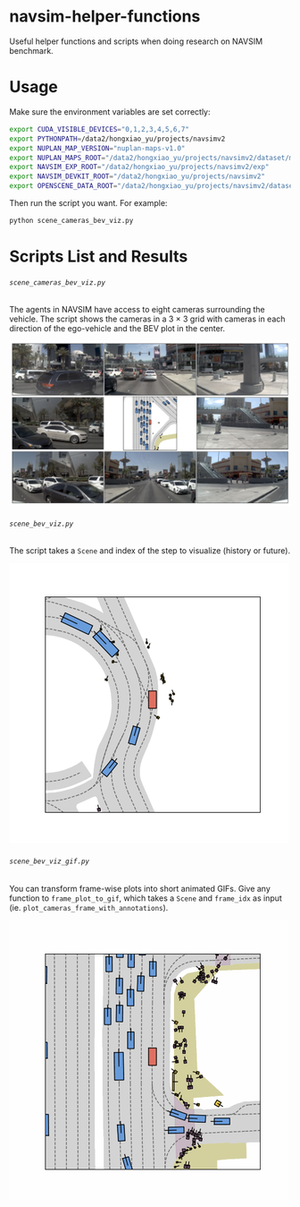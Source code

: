 # navsim-helper-functions
Useful helper functions and scripts when doing research on NAVSIM benchmark.

# Usage

Make sure the environment variables are set correctly:

```bash
export CUDA_VISIBLE_DEVICES="0,1,2,3,4,5,6,7"
export PYTHONPATH=/data2/hongxiao_yu/projects/navsimv2
export NUPLAN_MAP_VERSION="nuplan-maps-v1.0"
export NUPLAN_MAPS_ROOT="/data2/hongxiao_yu/projects/navsimv2/dataset/maps"
export NAVSIM_EXP_ROOT="/data2/hongxiao_yu/projects/navsimv2/exp"
export NAVSIM_DEVKIT_ROOT="/data2/hongxiao_yu/projects/navsimv2"
export OPENSCENE_DATA_ROOT="/data2/hongxiao_yu/projects/navsimv2/dataset"
```

Then run the script you want. For example:

```bash
python scene_cameras_bev_viz.py
```

# Scripts List and Results

###### `scene_cameras_bev_viz.py`

The agents in NAVSIM have access to eight cameras surrounding the vehicle. The script shows the cameras in a 3 $\times$ 3 grid with cameras in each direction of the ego-vehicle and the BEV plot in the center. 

![image](assets/cameras_and_bev.png)

###### `scene_bev_viz.py`

The script takes a `Scene` and index of the step to visualize (history or future). 

![image](assets/bev.png)

###### `scene_bev_viz_gif.py`

You can transform frame-wise plots into short animated GIFs. Give any function to `frame_plot_to_gif`, which takes a `Scene` and `frame_idx` as input (ie. `plot_cameras_frame_with_annotations`).

![image](assets/a87958f3b6b75845.gif)

